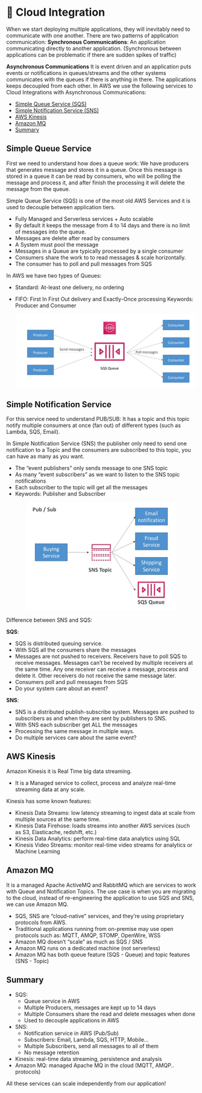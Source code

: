 # 🚦 Cloud Integration

When we start deploying multiple applications, they will inevitably need to communicate with one another. There are two patterns of application communication:
**Synchronous Communications**: An application communicating directly to another application. (Synchronous between applications can be problematic if there are sudden spikes of traffic)

**Asynchronous Communications** It is event driven and an application puts events or notifications in queues/streams and the other systems communicates with the queues if there is anything in there. The applications keeps decoupled from each other. In AWS we use the following services to Cloud Integrations with Asynchronous Communications:

- [Simple Queue Service (SQS)](#simple-queue-service)
- [Simple Notification Service (SNS)](#simple-notification-service)
- [AWS Kinesis](#aws-kinesis)
- [Amazon MQ](#amazon-mq)
- [Summary](#summary)

## Simple Queue Service

First we need to understand how does a queue work: We have producers that generates message and stores it in a queue. Once this message is stored in a queue it can be read by consumers, who will be polling the message and process it, and after finish the processing it will delete the message from the queue.

Simple Queue Service (SQS) is one of the most old AWS Services and it is used to decouple between application tiers.

- Fully Managed and Serverless services + Auto scalable
- By default it keeps the message from 4 to 14 days and there is no limit of messages into the queue.
- Messages are delete after read by consumers
- A System must pool the message
- Messages in a Queue are typically processed by a single consumer
- Consumers share the work to to read messages & scale horizontally.
- The consumer has to poll and pull messages from SQS

In AWS we have two types of Queues:

- Standard: At-least one delivery, no ordering
- FIFO: First In First Out delivery and Exactly-Once processing
  Keywords: Producer and Consumer

  <p align="center" width="100%"><img src="assets/sqs.jpg" alt="drawing" width="500"/></p>

## Simple Notification Service

For this service need to understand PUB/SUB: It has a topic and this topic notify multiple consumers at once (fan out) of different types (such as Lambda, SQS, Email).

In Simple Notification Service (SNS) the publisher only need to send one notification to a Topic and the consumers are subscribed to this topic, you can have as many as you want.

- The “event publishers” only sends message to one SNS topic
- As many “event subscribers” as we want to listen to the SNS topic notifications
- Each subscriber to the topic will get all the messages
- Keywords: Publisher and Subscriber

 <p align="center" width="100%"><img src="assets/sns.jpg" alt="drawing" width="400"/></p>

Difference between SNS and SQS:

**SQS**:

- SQS is distributed queuing service.
- With SQS all the consumers share the messages
- Messages are not pushed to receivers. Receivers have to poll SQS to receive messages. Messages can’t be received by multiple receivers at the same time. Any one receiver can receive a message, process and delete it. Other receivers do not receive the same message later.
- Consumers poll and pull messages from SQS
- Do your system care about an event?

**SNS**:

- SNS is a distributed publish-subscribe system. Messages are pushed to subscribers as and when they are sent by publishers to SNS.
- With SNS each subscriber get ALL the messages
- Processing the same message in multiple ways.
- Do multiple services care about the same event?

## AWS Kinesis

Amazon Kinesis it is Real Time big data streaming.

- It is a Managed service to collect, process and analyze real-time streaming data at any scale.

Kinesis has some known features:

- Kinesis Data Streams: low latency streaming to ingest data at scale from multiple sources at the same time.
- Kinesis Data Firehose: loads streams into another AWS services (such as S3, Elasticache, redshift, etc.)
- Kinesis Data Analytics: perform real-time data analytics using SQL
- Kinesis Video Streams: monitor real-time video streams for analytics or Machine Learning

## Amazon MQ

It is a managed Apache ActiveMQ and RabbitMQ which are services to work with Queue and Notification Topics. The use case is when you are migrating to the cloud, instead of re-engineering the application to use SQS and SNS, we can use Amazon MQ.

- SQS, SNS are “cloud-native” services, and they’re using proprietary protocols from AWS.
- Traditional applications running from on-premise may use open protocols such as: MQTT, AMQP, STOMP, OpenWire, WSS
- Amazon MQ doesn’t “scale” as much as SQS / SNS
- Amazon MQ runs on a dedicated machine (not serverless)
- Amazon MQ has both queue feature (SQS - Queue) and topic features (SNS - Topic)

## Summary

- SQS:
  - Queue service in AWS
  - Multiple Producers, messages are kept up to 14 days
  - Multiple Consumers share the read and delete messages when done
  - Used to decouple applications in AWS
- SNS:
  - Notification service in AWS (Pub/Sub)
  - Subscribers: Email, Lambda, SQS, HTTP, Mobile…
  - Multiple Subscribers, send all messages to all of them
  - No message retention
- Kinesis: real-time data streaming, persistence and analysis
- Amazon MQ: managed Apache MQ in the cloud (MQTT, AMQP.. protocols)

All these services can scale independently from our application!
